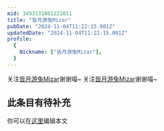 ```yaml
---
mid: 3493131081222651
title: "皆月游兔Mizar"
pubDate: "2024-11-04T11:22:15.001Z"
updatedDate: "2024-11-04T11:22:15.001Z"
profile:
  {
    Nickname: ["皆月游兔Mizar"],
  }
---
```


关注[皆月游兔Mizar](https://space.bilibili.com/3493131081222651)谢谢喵~ 关注[皆月游兔Mizar](https://space.bilibili.com/3493131081222651)谢谢喵~

## 此条目有待补充
你可以在[这里](https://github.com/Yuhanawa/VTuber.ICU/edit/master/src/content/v/皆月游兔Mizar/index.md)编辑本文
